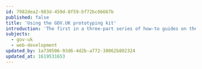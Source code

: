 ```yaml
---
id: 7982dea2-983d-459d-8f59-bf72bc66667b
published: false
title: 'Using the GOV.UK prototyping kit'
introduction: 'The first in a three-part series of how-to guides on the GOV.UK prototyping kit for designers.'
subjects:
  - gov-uk
  - web-development
updated_by: 1a730506-93d6-4d2b-a772-38062b802324
updated_at: 1619531653
---
```

